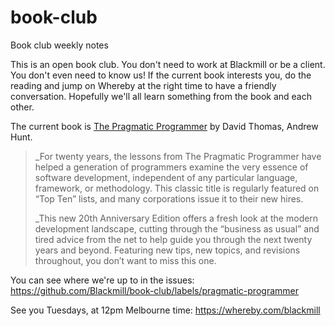 # book-club
Book club weekly notes

This is an open book club. You don't need to work at Blackmill or be a client. You don't even need to know us! If the current book interests you, do the reading and jump on Whereby at the right time to have a friendly conversation. Hopefully we'll all learn something from the book and each other.

The current book is [The Pragmatic Programmer](https://pragprog.com/book/tpp20/the-pragmatic-programmer-20th-anniversary-edition) by David Thomas, Andrew Hunt.
> _For twenty years, the lessons from The Pragmatic Programmer have helped a generation of programmers examine the very essence of software development, independent of any particular language, framework, or methodology. This classic title is regularly featured on “Top Ten” lists, and many corporations issue it to their new hires.
>
> _This new 20th Anniversary Edition offers a fresh look at the modern development landscape, cutting through the “business as usual” and tired advice from the net to help guide you through the next twenty years and beyond. Featuring new tips, new topics, and revisions throughout, you don’t want to miss this one.
  
You can see where we're up to in the issues: https://github.com/Blackmill/book-club/labels/pragmatic-programmer

See you Tuesdays, at 12pm Melbourne time: https://whereby.com/blackmill
